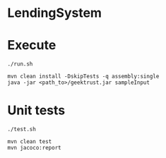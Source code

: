 # LendingSystem

# Execute
```
./run.sh
```
```
mvn clean install -DskipTests -q assembly:single
java -jar <path_to>/geektrust.jar sampleInput
```


# Unit tests
```
./test.sh
```

```
mvn clean test
mvn jacoco:report 
```

